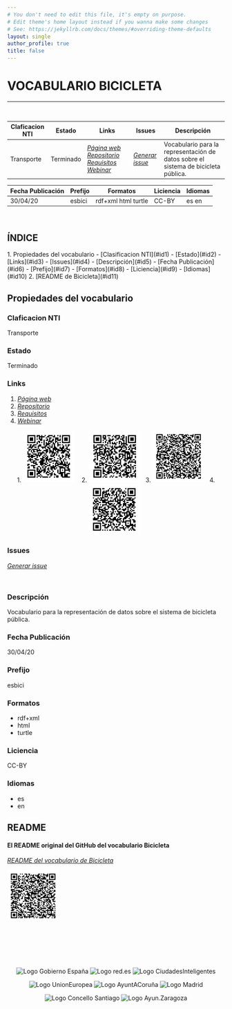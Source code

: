 ```yaml
---
# You don't need to edit this file, it's empty on purpose.
# Edit theme's home layout instead if you wanna make some changes
# See: https://jekyllrb.com/docs/themes/#overriding-theme-defaults
layout: single
author_profile: true
title: false
---
```



# VOCABULARIO BICICLETA

  
---

&nbsp;
 
| Claficacion NTI |  Estado  |   Links   |   Issues   |   Descripción   |
| -------- | -------- | --------- | ---------- | --------------- |
| Transporte | Terminado | *[Página web](http://vocab.ciudadesabiertas.es/def/transporte/bicicleta-publica/doc/index-es.html)*   &nbsp; *[Repositorio](https://github.com/CiudadesAbiertas/vocab-transporte-bicicleta-publica)*  &nbsp; *[Requisitos](https://github.com/CiudadesAbiertas/vocab-transporte-bicicleta-publica/blob/master/requirements/Requisitos-Bicicleta-Publica.xlsx)*   &nbsp; *[Webinar](https://youtube.com/playlist?list=PLuvmjKgQP8bWHYXc-BvftMLWmPPKQJytu)* |  *[Generar issue](https://github.com/CiudadesAbiertas/vocab-transporte-bicicleta-publica/issues)*   | Vocabulario para la representación de datos sobre el sistema de bicicleta pública.  |
 
 
  
 
  | Fecha Publicación |   Prefijo   | Formatos |   Liciencia | Idiomas   | 
 | -------- | --------- | -------- | --------- | ---------- |  
 | 30/04/20 | esbici | rdf+xml   html   turtle | CC-BY  | es   en   |
 
 
 
 &nbsp;   	
    
<h2>  ÍNDICE </h2>
1. Propiedades del vocabulario
     - [Clasificacion NTI](#id1)
     - [Estado](#id2)
     - [Links](#id3)
     - [Issues](#id4) 
     - [Descripción](#id5) 
     - [Fecha Publicación](#id6)
     - [Prefijo](#id7)
     - [Formatos](#id8)
     - [Liciencia](#id9)
     - [Idiomas](#id10) 
2. [README de Bicicleta](#id11)
 
 
<h2>  Propiedades del vocabulario </h2> 

###  Claficacion NTI <a name="id1"></a>
Transporte
  
### Estado <a name="id2"></a>
 Terminado
 
### Links <a name="id3"></a>
  1. *[Página web](http://vocab.ciudadesabiertas.es/def/transporte/bicicleta-publica/doc/index-es.html)*   
  2. *[Repositorio](https://github.com/CiudadesAbiertas/vocab-transporte-bicicleta-publica)*  
  3. *[Requisitos](https://github.com/CiudadesAbiertas/vocab-transporte-bicicleta-publica/blob/master/requirements/Requisitos-Bicicleta-Publica.xlsx)* 
  4. *[Webinar](https://youtube.com/playlist?list=PLuvmjKgQP8bWHYXc-BvftMLWmPPKQJytu)*
 
<p float="right" align="center">
   1. <img src="img/qr_img.png" alt="qr" width="120" /> &nbsp;&nbsp; 
   2. <img src="img/qr_imgRepositorio.png" alt="qr" width="120"/>&nbsp;&nbsp;
   3. <img src="img/qr_imgRequisitos.png" alt="qr" width="120" />&nbsp;&nbsp; 
   4. <img src="img/qr_imgWebinar.png" alt="qr" width="120" />&nbsp;&nbsp; 
</p>
 
### Issues <a name="id4"></a>
 *[Generar issue](https://github.com/CiudadesAbiertas/vocab-transporte-bicicleta-publica/issues)*  
 
 &nbsp; 
 <!-- <img src="img/qr_imgIssues.png" alt="qr" width="150"> -->

### Descripción <a name="id5"></a>
Vocabulario para la representación de datos sobre el sistema de bicicleta pública.

### Fecha Publicación  <a name="id6"></a>
30/04/20 

### Prefijo  <a name="id7"></a>
esbici

### Formatos <a name="id8"></a>
- rdf+xml   
- html   
- turtle

### Liciencia <a name="id9"></a>
CC-BY

### Idiomas <a name="id10"></a>
- es   
- en 


<h2>  README  </h2> 

 #### El README original del GitHub del vocabulario Bicicleta <a name="id11"></a>
*[README del vocabulario de Bicicleta](https://github.com/CiudadesAbiertas/vocab-transporte-bicicleta-publica/blob/c8ef0162fb2b71e610627b19abadb89996e2af9d/README.md)*   

  <img src="img/qr_imgREADME.png" alt="qr" width="120" />


&nbsp;
---
&nbsp;

<p float="right" align="center">
<img src="https://ciudadesabiertas.es/assets/img/cabiertas/gobEspana-logo.svg" alt="Logo Gobierno España" width="200"/>
<img src="https://ciudadesabiertas.es/assets/img/cabiertas/red-logo.svg" alt="Logo red.es" width="150"/>
<img src="https://ciudadesabiertas.es/assets/img/cabiertas/ciudadesInteligentes-logo.svg" alt="Logo CiudadesInteligentes" width="150"/>
</p>

<p float="right" align="center">   
<img src="https://ciudadesabiertas.es/assets/img/cabiertas/unionEuropea-logo.svg" alt="Logo UnionEuropea" width="200"/>
<img src="https://ciudadesabiertas.es/assets/img/cabiertas/ayuntAcoruna-logo.svg" alt="Logo AyuntACoruña" width="200"/>
<img src="https://ciudadesabiertas.es/assets/img/cabiertas/ayuntMadrid-logo.svg" alt="Logo Madrid" width="100"/>
</p>

<p float="right" align="center">
<img src="https://ciudadesabiertas.es/assets/img/cabiertas/ayuntSantiagoCompostela-logo.svg" alt="Logo Concello Santiago" width="200"/>
<img src="https://ciudadesabiertas.es/assets/img/cabiertas/ayuntZaragoza-logo.svg" alt="Logo Ayun.Zaragoza" width="200"/>
</p>




<!--
Más opciones:
 Recursos -> Estaciones, tiempo real, itinerarios, usuarios, usos
 Comentarios
 Valor de reutilización
 Complejidad
 Transoarencia
 Campos mínimos
 Tamaño de ciudad
 Frecuencua de actaulización mínima
 Afectado por normativa de protección de datos
 Histórico: forma de presentarlo
-----------------
 el estado actual, links al repo en GitHub, links al roadmap, la posibilidad de subir issues, etc. Algo parecido a lo que solemos publicar en sitios como vocab.ciudadesabiertas.es, en vocab.linkeddata.es/datosabiertos/ o en sitios como w3id.org/devops-infra.
 -->
 
